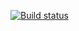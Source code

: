 [![Build status](https://ci.appveyor.com/api/projects/status/1t6jhwqk5mawywsu?svg=true)](https://ci.appveyor.com/project/littlemortalina/api-ci-hw)